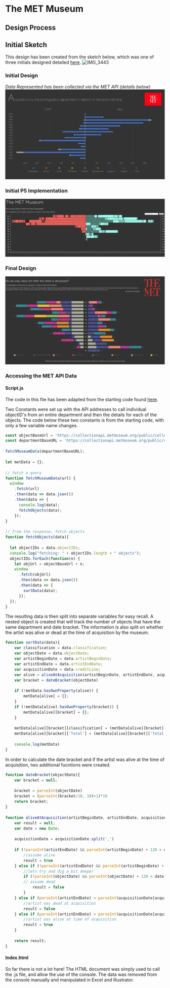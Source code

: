 # The MET Museum
## Design Process

## Initial Sketch

This design has been created from the sketch below, which was one of three initials designed detailed [here](https://github.com/neil-oliver/Major-Studio-1/tree/master/Initial%20Sketches).
![IMG_3443](https://user-images.githubusercontent.com/9771424/64180732-4c48bc80-ce33-11e9-8f05-feb2d41a5981.jpeg)

### Initial Design
*Data Represented has been collected via the MET API (details below)*
![](https://github.com/neil-oliver/Major-Studio-1/blob/master/Initial%20Designs/The%20MET%201.png)

### Initial P5 Implementation
![](https://github.com/neil-oliver/Major-Studio-1/blob/master/Quantitative%20Design/Progress%20Images/Design%20Progress.png)

### Final Design
![](https://github.com/neil-oliver/Major-Studio-1/blob/master/Quantitative%20Design/Progress%20Images/Current%20Design.png)

### Accessing the MET API Data
#### Script.js
The code in this file has been adapted from the starting code found [here](https://github.com/readyletsgo/msdv-major-studio-1-fa19).

Two Constants were set up with the API addresses to call individual objectID's from an entire department and then the details for each of the objects. The code below these two constants is from the starting code, with only a few variable name changes.
```javascript
const objectBaseUrl = 'https://collectionapi.metmuseum.org/public/collection/v1/objects/';
const departmentBaseURL = 'https://collectionapi.metmuseum.org/public/collection/v1/objects?departmentIds=' + dept;

fetchMuseumData(departmentBaseURL);

let metData = {};

// fetch a query
function fetchMuseumData(url) {
  window
    .fetch(url)
    .then(data => data.json())
    .then(data => {
      console.log(data);
      fetchObjects(data);
    });
}

// from the response, fetch objects
function fetchObjects(data){

  let objectIDs = data.objectIDs;
  console.log("fetching: " + objectIDs.length + " objects");
  objectIDs.forEach(function(n) {
    let objUrl = objectBaseUrl + n;
    window
      .fetch(objUrl)
      .then(data => data.json())
      .then(data => {
        sortData(data);
      });
  });
}
```

The resulting data is then split into separate variables for easy recall. A nested object is created that will track the number of objects that have the same department and date bracket. The information is also split on whether the artist was alive or dead at the time of acquisition by the museum.
```javascript
function sortData(data){
    var classification = data.classification;
    var objectDate = data.objectDate;
    var artistBeginDate = data.artistBeginDate;
    var artistEndDate = data.artistEndDate;
    var acquisitionDate = data.creditLine;
    var alive = aliveAtAcquisition(artistBeginDate, artistEndDate, acquisitionDate, objectDate)
    var bracket = dateBracket(objectDate)
    
    if (!metData.hasOwnProperty(alive)) {
        metData[alive] = {};
    }
    if (!metData[alive].hasOwnProperty(bracket)) {
        metData[alive][bracket] = {};
    }
    
    metData[alive][bracket][classification] = (metData[alive][bracket][classification] || 0) + 1;
    metData[alive][bracket]['Total'] = (metData[alive][bracket]['Total'] || 0) + 1;

    console.log(metData)
}
```

In order to calculate the date bracket and if the artist was alive at the time of acquisition, two additional fucntions were created.
```javascript
function dateBracket(objectDate){
    var bracket = null;
    
    bracket = parseInt(objectDate)
    bracket = (parseInt(bracket/10, 10)+1)*10
    return bracket;
}

function aliveAtAcquisition(artistBeginDate, artistEndDate, acquisitionDate, objectDate){
    var result = null;
    var date = new Date;
    
    acquisitionDate = acquisitionDate.split(',')
    
    if (!parseInt(artistEndDate) && parseInt(artistBeginDate) + 120 > date.getFullYear()) {
        //assume alive
        result = true
    } else if (!parseInt(artistEndDate) && parseInt(artistBeginDate) + 120 < date.getFullYear()) {
        //lets try and dig a bit deeper
        if (!parseInt(objectDate) && parseInt(objectDate) + 120 < date.getFullYear()) {
        // assume dead
            result = false
        }
    } else if (parseInt(artistEndDate) < parseInt(acquisitionDate[acquisitionDate.length-1])){
        //artist was dead at acquisition
        result = false
    } else if (parseInt(artistEndDate) > parseInt(acquisitionDate[acquisitionDate.length-1])){
        //artist was alive at time of acquisition
        result = true
    }
    
    return result;
}
```

#### Index.html
So far there is not a lot here! The HTML document was simply used to call the .js file, and allow the use of the console.
The data was removed from the console manually and manipulated in Excel and Illustrator. 
